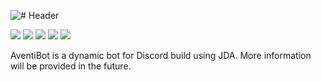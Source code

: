 ![# Header](http://i.imgur.com/cEilUOK.png)

[![](https://img.shields.io/github/workflow/status/dscalzi/AventiBot/Build.svg)](https://github.com/dscalzi/AventiBot/actions) [![](https://img.shields.io/github/license/dscalzi/AventiBot.svg)](https://github.com/dscalzi/AventiBot/blob/master/LICENSE.txt) ![](https://img.shields.io/badge/JDA-5.0.0--beta.1-9158BC.svg) ![](https://img.shields.io/badge/lavaplayer-1.3.78-9158BC.svg) [![](https://discordapp.com/api/guilds/211524927831015424/widget.png)](https://discordapp.com/invite/Fcrh6PT)

AventiBot is a dynamic bot for Discord build using JDA. More information will be provided in the future.